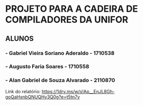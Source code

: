 # PROJETO PARA A CADEIRA DE COMPILADORES DA UNIFOR
## ALUNOS

### - Gabriel Vieira Soriano Aderaldo - 1710538
### - Augusto Faria Soares - 1710558
### - Alan Gabriel de Souza Alvarado - 2110870

Link do relatório:
https://1drv.ms/w/s!Ap__EnJL8Gh-goQaHxnbQNUQHy3Q0g?e=t5tn7y
